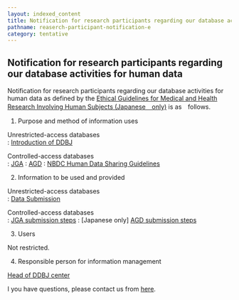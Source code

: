 ```yaml
---
layout: indexed_content
title: Notification for research participants regarding our database activities for human data
pathname: reaserch-participant-notification-e
category: tentative
---
```


## Notification for research participants regarding our database activities for human data

Notification for research participants regarding our database activities
for human data as defined by the [Ethical Guidelines for Medical and
Health Research Involving Human Subjects (Japanese　only)](http://www.lifescience.mext.go.jp/bioethics/ekigaku.html) is as　follows.

1. Purpose and method of information uses

Unrestricted-access databases  
: [Introduction of DDBJ](aboutus-e.html#mission)

Controlled-access databases  
: [JGA](/jga/index-e.html)
: [AGD](/agd/index-e.html)
: [NBDC Human Data Sharing Guidelines](https://humandbs.biosciencedbc.jp/en/guidelines/data-sharing-guidelines)

2. Information to be used and provided

Unrestricted-access databases  
: [Data Submission](/submission-e.html)

Controlled-access databases  
: [JGA submission steps](/jga/substep-e.html)
: [Japanese only] [AGD submission steps](/agd/substep.html)

3. Users

Not restricted.

4. Responsible person for information management

[Head of DDBJ center](staff-e.html)

I you have questions, please contact us from [here](contact-e.html).

